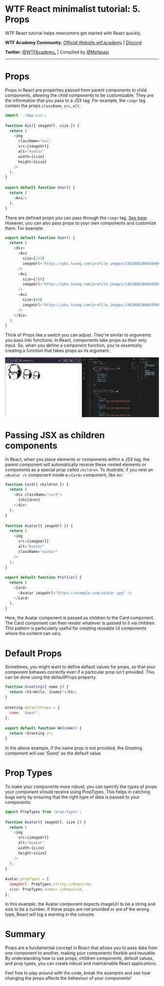 # WTF React minimalist tutorial: 5. Props

WTF React tutorial helps newcomers get started with React quickly.

**WTF Academy Community**: [Official Website wtf.academy](https://wtf.academy) | [Discord](https://discord.gg/5akcruXrsk)

**Twitter**: [@WTFAcademy_](https://twitter.com/WTFAcademy_) | Compiled by [@Mofasasi](https://twitter.com/mofasasi)

---

# Props

Props in React are properties passed from parent components to child components, allowing the child components to be customizable. They are the information that you pass to a JSX tag. For example, the `<img>` tag contain the props `className`, `src`, `alt`:

```javascript
import './App.css';

function Avi({ imageUrl, size }) {
  return (
    <img
      className="avi"
      src={imageUrl}
      alt="Avatar"
      width={size}
      height={size}
    />
  );
}

export default function User() {
  return (
    <Avi/>
  );
}
```
There are defined props you can pass through the `<img>` tag, [See here](https://www.w3.org/TR/html52/semantics-embedded-content.html#the-img-element).
However, you can also pass props to your own components and customize them. For example:

```javascript
export default function User() {
  return (
    <div>
      <Avi
        size={150}
        imageUrl="https://pbs.twimg.com/profile_images/1463080286665666564/ubE1IWCT_400x400.jpg"
      />
      <Avi
        size={100}
        imageUrl="https://pbs.twimg.com/profile_images/1463080286665666564/ubE1IWCT_400x400.jpg"
      />
      <Avi
        size={80}
        imageUrl="https://pbs.twimg.com/profile_images/1463080286665666564/ubE1IWCT_400x400.jpg"
      />
    </div>
  );
}
```

Think of Props like a switch you can adjust. They're similar to arguments you pass into functions. In React, components take props as their only input. So, when you define a component function, you're essentially creating a function that takes props as its argument.

![2-2](./img/5-1.png) 

# Passing JSX as children components

In React, when you place elements or components within a JSX tag, the parent component will automatically receive these nested elements or components as a special prop called `children`.
To illustrate, if you nest an `<Avatar />` component inside a `<Card>` component, like so:

```javascript
function Card({ children }) {
  return (
    <div className="card">
      {children}
    </div>
  );
}

function Avatar({ imageUrl }) {
  return (
    <img
      src={imageUrl}
      alt="Avatar"
      className="avatar"
    />
  );
}

export default function Profile() {
  return (
    <Card>
      <Avatar imageUrl="https://example.com/avatar.jpg" />
    </Card>
  );
}
```
Here, the Avatar component is passed as children to the Card component. The Card component can then render whatever is passed to it via children. This pattern is particularly useful for creating reusable UI components where the content can vary.

# Default Props
Sometimes, you might want to define default values for props, so that your component behaves correctly even if a particular prop isn't provided. This can be done using the defaultProps property.

```javascript
function Greeting({ name }) {
  return <h1>Hello, {name}!</h1>;
}

Greeting.defaultProps = {
  name: 'Guest',
};

export default function Welcome() {
  return <Greeting />;
}
```

In the above example, if the name prop is not provided, the Greeting component will use 'Guest' as the default value.

# Prop Types
To make your components more robust, you can specify the types of props your component should receive using PropTypes. This helps in catching bugs early by ensuring that the right type of data is passed to your components.

```javascript
import PropTypes from 'prop-types';

function Avatar({ imageUrl, size }) {
  return (
    <img
      src={imageUrl}
      alt="Avatar"
      width={size}
      height={size}
    />
  );
}

Avatar.propTypes = {
  imageUrl: PropTypes.string.isRequired,
  size: PropTypes.number.isRequired,
};
```
In this example, the Avatar component expects imageUrl to be a string and size to be a number. If these props are not provided or are of the wrong type, React will log a warning in the console.

# Summary 

Props are a fundamental concept in React that allows you to pass data from one component to another, making your components flexible and reusable. By understanding how to use props, children components, default values, and prop types, you can create robust and maintainable React applications.

Feel free to play around with the code, break the examples and see how changing the props affects the behaviour of your components!
